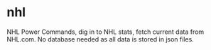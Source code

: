 # nhl
NHL Power Commands, dig in to NHL stats, fetch current data from NHL.com. No database needed as all data is stored in json files.
